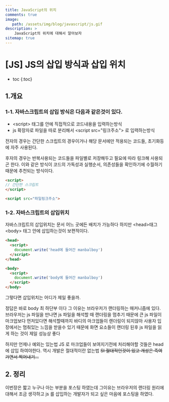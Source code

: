 ```yaml
---
title: JavaScript의 위치
comments: true
image: 
   path: /assets/img/blog/javascript/js.gif
description: >
    JavaScript의 위치에 대해서 알아보자
sitemap: true
---
```


# [JS] JS의 삽입 방식과 삽입 위치

* toc
{:toc}


## 1.개요
### 1-1. 자바스크립트의 삽입 방식은 다음과 같은것이 있다.
- \<script\> 태그를 안에 직접적으로 코드내용을 입력하는방식
- js 확장자로 파일을 따로 분리해서 \<script src="링크주소"\> 로 입력하는방식 

전자의 경우는 간단한 스크립트의 경우이거나 해당 문서에만 적용되는 코드들, 초기화등에 자주 사용된다.

후자의 경우는 반복사용되는 코드들을 파일별로 저장해두고 필요에 따라 링크해 사용되곤 한다. 이와 같은 방식이 코드의 가독성과 실행순서, 의존성들을 확인하기에 수월하기 때문에 추천되는 방식이다.

```html
<script>
// 간단한 스크립트 
</script>

<script src="파일링크주소">
```



### 1-2. 자바스크립트의 삽입위치
자바스크립트의 삽입위치는 문서 어느 곳에든 배치가 가능하다 하지만 \<head\>태그 \<body\> 태그 안에 삽입하는것이 보편적이다. 

```html
<head>
  <script>
    document.write('head에 들어간 manbalboy')
  </script>
</head>

<body>
  <script>
    document.write('body에 들어간 manbalboy')
  </script>
</body>
```

그렇다면 삽입위치는 어디가 제일 좋을까.

정답은 바로 body 최 하단부 이다 그 이유는 브라우저가 랜더링하는 매커니즘에 있다. 브라우저는 js 파일을 만나면 js 파일을 해석할 때 랜더링을 멈추기 때문에 큰 js 파일이 마크업보다 먼저있다면 해석할때까지 바디의 마크업들이 랜더링이 되지않아 사용자 입장에서는 멈춰있는 느낌을 받을수 있기 때문에 화면 요소들이 랜더링 된후 js 파일을 읽게 하는 것이 제일 성능상 좋다 

하지만 언제나 예외는 있는법 JS 로 마크업들이 보여지기전에 처리해야할 것들은 head 에 삽입 하여야한다. 역시 개발은 절대적이란 없는법 ~~SI 절대적인것이 있고 개성은 죽여가면서 찍어내기...~~ 


## 2. 정리 
이번장은 짧고 누구나 아는 부분을 포스팅 하였는데 그이유는 브라우저의 랜더링 원리에 대해서 조금 생각하고 js 를 삽입하는 개발자가 되고 싶은 마음에 포스팅을 하였다.